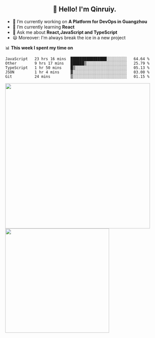 <h2 align="center">👋 Hello! I'm Qinruiy.</h2>


- 🔭 I’m currently working on **A Platform for DevOps in Guangzhou**
- 🌱 I’m currently learning **React**
- 💬 Ask me about **React,JavaScript and TypeScript**
- 😃 Moreover: I'm always break the ice in a new project

📊 **This week I spent my time on**

<!--START_SECTION:waka-->
```text
JavaScript   23 hrs 16 mins  ████████████████░░░░░░░░░   64.64 % 
Other        9 hrs 17 mins   ██████▒░░░░░░░░░░░░░░░░░░   25.79 % 
TypeScript   1 hr 50 mins    █▒░░░░░░░░░░░░░░░░░░░░░░░   05.13 % 
JSON         1 hr 4 mins     ▓░░░░░░░░░░░░░░░░░░░░░░░░   03.00 % 
Git          24 mins         ▒░░░░░░░░░░░░░░░░░░░░░░░░   01.15 % 
```
<!--END_SECTION:waka-->

<p>
<img align="left" width="460" src="https://github-readme-stats.vercel.app/api?username=Qinruiy&custom_title=Qrinruiy's Github Stats&theme=graywhite&hide_border=true"/> <img align="left" width="330" src="https://github-readme-stats.vercel.app/api/top-langs/?username=Qinruiy&layout=compact&theme=graywhite&hide_border=true"/>
</p>
